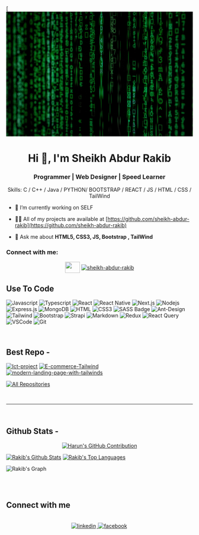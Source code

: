 [![I am Sheikh Abdur Rkib](https://github.com/sheikh-abdur-rakib/about/blob/main/code.jpg)

<h1 align="center">Hi 👋, I'm Sheikh Abdur Rakib</h1>
<h3 align="center">Programmer | Web Designer | Speed Learner</h3>

<div align="center">

Skills: C / C++ / Java / PYTHON/ BOOTSTRAP / REACT / JS / HTML / CSS / TailWind

</div>

- 🔭 I’m currently working on SELF


- 👨‍💻 All of my projects are available at [https://github.com/sheikh-abdur-rakib](https://github.com/sheikh-abdur-rakib)


- 💬 Ask me about **HTML5, CSS3, JS, Bootstrap , TailWind**


<h3 align="left">Connect with me:</h3>

<p align="center">
<a href="https://fb.com/sheikh.rakib.505/" target="blank"><img align="center" src="https://raw.githubusercontent.com/rahuldkjain/github-profile-readme-generator/master/src/images/icons/Social/facebook.svg" alt="" height="30" width="40" /></a>
<a href="https://linkedin.com/in/rakib1709/" target="blank"><img align="center" src="https://raw.githubusercontent.com/rahuldkjain/github-profile-readme-generator/master/src/images/icons/Social/linked-in-alt.svg" alt="sheikh-abdur-rakib" height="30" width="40" /></a>
</p>

## Use To Code

![Javascript](https://img.shields.io/badge/Javascript-F0DB4F?style=for-the-badge&labelColor=black&logo=javascript&logoColor=F0DB4F)
![Typescript](https://img.shields.io/badge/Typescript-007acc?style=for-the-badge&labelColor=black&logo=typescript&logoColor=007acc)
![React](https://img.shields.io/badge/-React-61DBFB?style=for-the-badge&labelColor=black&logo=react&logoColor=61DBFB)
![React Native](https://img.shields.io/badge/React_Native-20232A?style=for-the-badge&logo=react&logoColor=61DAFB)
![Next.js](https://img.shields.io/badge/next.js-000000?style=for-the-badge&logo=nextdotjs&logoColor=white)
![Nodejs](https://img.shields.io/badge/Nodejs-3C873A?style=for-the-badge&labelColor=black&logo=node.js&logoColor=3C873A)
![Express.js](https://img.shields.io/badge/Express.js-000000?style=for-the-badge&logo=express&logoColor=white)
![MongoDB](https://img.shields.io/badge/MongoDB-4EA94B?style=for-the-badge&logo=mongodb&logoColor=white)
![HTML](https://img.shields.io/badge/HTML5-E34F26?style=for-the-badge&logo=html5&logoColor=white)
![CSS3](https://img.shields.io/badge/CSS3-1572B6?style=for-the-badge&logo=css3&logoColor=white)
![SASS Badge](https://img.shields.io/badge/Sass-CC6699?style=for-the-badge&logo=sass&logoColor=white)
![Ant-Design](https://img.shields.io/badge/AntDesign-0170FE?style=for-the-badge&logo=antdesign&logoColor=white)
![Tailwind](https://img.shields.io/badge/Tailwind_CSS-092749?style=for-the-badge&logo=tailwindcss&logoColor=06B6D4&labelColor=000000)
![Bootstrap](https://img.shields.io/badge/Bootstrap-563D7C?style=for-the-badge&logo=bootstrap&logoColor=white)
![Strapi](https://img.shields.io/badge/strapi-2E7EEA?style=for-the-badge&logo=strapi&logoColor=white)
![Markdown](https://img.shields.io/badge/Markdown-000000?style=for-the-badge&logo=markdown&logoColor=white)
![Redux](https://img.shields.io/badge/Redux-593D88?style=for-the-badge&logo=redux&logoColor=white)
![React Query](https://img.shields.io/badge/-React_Query-FF4154?style=for-the-badge&logo=react%20query&logoColor=white)
![VSCode](https://img.shields.io/badge/Visual_Studio-0078d7?style=for-the-badge&logo=visual%20studio&logoColor=white)
![Git](https://img.shields.io/badge/Git-F05032?style=for-the-badge&logo=git&logoColor=white)

<br/>

## Best Repo -

[![Ict-project](https://github-readme-stats.vercel.app/api/pin/?username=sheikh-abdur-rakib&repo=Ict-project&border_color=7F3FBF&bg_color=0D1117&title_color=C9D1D9&text_color=8B949E&icon_color=7F3FBF)](https://github.com/sheikh-abdur-rakib/Ict-project)
[![E-commerce-Tailwind](https://github-readme-stats.vercel.app/api/pin/?username=sheikh-abdur-rakib&repo=E-commerce-Tailwind&bg_color=0D1117&title_color=C9D1D9&text_color=8B949E&icon_color=7F3FBF)](https://github.com/sheikh-abdur-rakib/E-commerce-Tailwind)
[![modern-landing-page-with-tailwinds](https://github-readme-stats.vercel.app/api/pin/?username=sheikh-abdur-rakib&modern-landing-page-with-tailwinds&border_color=7F3FBF&bg_color=0D1117&title_color=C9D1D9&text_color=8B949E&icon_color=7F3FBF)](https://github.com/sheikh-abdur-rakib/modern-landing-page-with-tailwinds)

<p align="left">
  <a href="https://github.com/sheikh-abdur-rakib?tab=repositories" target="_blank"><img alt="All Repositories" title="All Repositories" src="https://img.shields.io/badge/-All%20Repos-2962FF?style=for-the-badge&logo=koding&logoColor=white"/></a>
</p>

<br/>
<hr/>
<br/>

## Github Stats -

<p align="center">
  <a href="https://github.com/sheikh-abdur-rakib">
    <img src="https://github-profile-summary-cards.vercel.app/api/cards/profile-details?username=sheikh-abdur-rakib&theme=radical" alt="Harun's GitHub Contribution"/>
  </a>
</p>

<a> 
    <a href="https://github.com/sheikh-abdur-rakib"><img alt="Rakib's Github Stats" src="https://denvercoder1-github-readme-stats.vercel.app/api?username=sheikh-abdur-rakib&show_icons=true&count_private=true&theme=react&border_color=7F3FBF&bg_color=0D1117&title_color=F85D7F&icon_color=F8D866" height="192px" width="49.5%"/></a>
  <a href="https://github.com/sheikh-abdur-rakib"><img alt="Rakib's Top Languages" src="https://denvercoder1-github-readme-stats.vercel.app/api/top-langs/?username=sheikh-abdur-rakib&langs_count=8&layout=compact&theme=react&border_color=7F3FBF&bg_color=0D1117&title_color=F85D7F&icon_color=F8D866" height="192px" width="49.5%"/></a>
  <br/>
</a>

![Rakib's Graph](https://github-readme-activity-graph.vercel.app/graph?username=sheikh-abdur-rakib&custom_title=Harun's%20GitHub%20Activity%20Graph&bg_color=0D1117&color=7F3FBF&line=7F3FBF&point=7F3FBF&area_color=FFFFFF&title_color=FFFFFF&area=true)

<br/>

<br/>

## Connect with me

<div align="center">
<br/>

<a href="https://www.linkedin.com/in/rakib1709/" target="_blank">
<img src=https://img.shields.io/badge/linkedin-%231E77B5.svg?&style=for-the-badge&logo=linkedin&logoColor=white alt=linkedin style="margin-bottom: 5px; margin-right: 2px;" />
</a>
<a href="https://www.facebook.com/sheikh.rakib.505/" target="_blank">
<img src=https://img.shields.io/badge/facebook-%232E87FB.svg?&style=for-the-badge&logo=facebook&logoColor=white alt=facebook style="margin-bottom: 5px; margin-right: 2px;" />
</a>  
</div>

